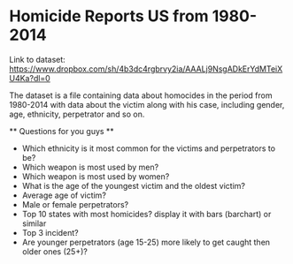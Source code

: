 # Homicide Reports US from 1980-2014

Link to dataset: 
https://www.dropbox.com/sh/4b3dc4rgbrvy2ia/AAALj9NsgADkErYdMTeiXU4Ka?dl=0


The dataset is a file containing data about homocides in the period from 1980-2014 with data about the victim along with his case, including gender, age, ethnicity, perpetrator and so on.
 
 ** Questions for you guys **
 * Which ethnicity is it most common for the victims and perpetrators to be?
 * Which weapon is most used by men?
 * Which weapon is most used by women?
 * What is the age of the youngest victim and the oldest victim?
 * Average age of victim?
 * Male or female perpetrators?
 * Top 10 states with most homicides? display it with bars (barchart) or similar
 * Top 3 incident?
 * Are younger perpetrators (age 15-25) more likely to get caught then older ones (25+)?
